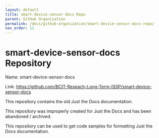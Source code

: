 ```yaml
---
layout: default
title: smart-device-sensor-docs Repo
parent: GitHub Organization
permalink: /docs/github-organization/smart-device-sensor-docs-repo/
nav_order: 11
---
```


# smart-device-sensor-docs Repository

Name: smart-device-sensor-docs

Link: <a href="https://github.com/BCIT-Reseach-Long-Term-ISSP/smart-device-sensor-docs">https://github.com/BCIT-Reseach-Long-Term-ISSP/smart-device-sensor-docs</a>

This repository contains the old Just the Docs documentation.

This repository was improperly created for Just the Docs and has been abandoned / archived.

This repository can be used to get code samples for formatting Just the Docs documentation.
